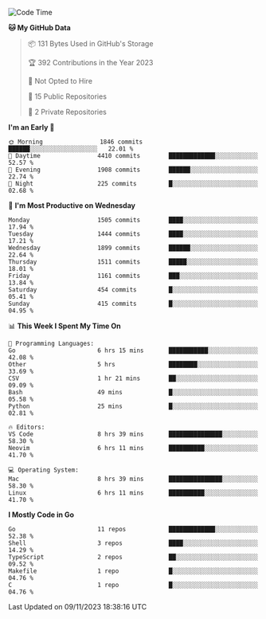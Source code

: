<!--START_SECTION:waka-->
![Code Time](http://img.shields.io/badge/Code%20Time-201%20hrs%2058%20mins-blue)

**🐱 My GitHub Data** 

> 📦 131 Bytes Used in GitHub's Storage 
 > 
> 🏆 392 Contributions in the Year 2023
 > 
> 🚫 Not Opted to Hire
 > 
> 📜 15 Public Repositories 
 > 
> 🔑 2 Private Repositories 
 > 
**I'm an Early 🐤** 

```text
🌞 Morning                1846 commits        ██████░░░░░░░░░░░░░░░░░░░   22.01 % 
🌆 Daytime                4410 commits        █████████████░░░░░░░░░░░░   52.57 % 
🌃 Evening                1908 commits        ██████░░░░░░░░░░░░░░░░░░░   22.74 % 
🌙 Night                  225 commits         █░░░░░░░░░░░░░░░░░░░░░░░░   02.68 % 
```
📅 **I'm Most Productive on Wednesday** 

```text
Monday                   1505 commits        ████░░░░░░░░░░░░░░░░░░░░░   17.94 % 
Tuesday                  1444 commits        ████░░░░░░░░░░░░░░░░░░░░░   17.21 % 
Wednesday                1899 commits        ██████░░░░░░░░░░░░░░░░░░░   22.64 % 
Thursday                 1511 commits        █████░░░░░░░░░░░░░░░░░░░░   18.01 % 
Friday                   1161 commits        ███░░░░░░░░░░░░░░░░░░░░░░   13.84 % 
Saturday                 454 commits         █░░░░░░░░░░░░░░░░░░░░░░░░   05.41 % 
Sunday                   415 commits         █░░░░░░░░░░░░░░░░░░░░░░░░   04.95 % 
```


📊 **This Week I Spent My Time On** 

```text
💬 Programming Languages: 
Go                       6 hrs 15 mins       ███████████░░░░░░░░░░░░░░   42.08 % 
Other                    5 hrs               ████████░░░░░░░░░░░░░░░░░   33.69 % 
CSV                      1 hr 21 mins        ██░░░░░░░░░░░░░░░░░░░░░░░   09.09 % 
Bash                     49 mins             █░░░░░░░░░░░░░░░░░░░░░░░░   05.58 % 
Python                   25 mins             █░░░░░░░░░░░░░░░░░░░░░░░░   02.81 % 

🔥 Editors: 
VS Code                  8 hrs 39 mins       ███████████████░░░░░░░░░░   58.30 % 
Neovim                   6 hrs 11 mins       ██████████░░░░░░░░░░░░░░░   41.70 % 

💻 Operating System: 
Mac                      8 hrs 39 mins       ███████████████░░░░░░░░░░   58.30 % 
Linux                    6 hrs 11 mins       ██████████░░░░░░░░░░░░░░░   41.70 % 
```

**I Mostly Code in Go** 

```text
Go                       11 repos            █████████████░░░░░░░░░░░░   52.38 % 
Shell                    3 repos             ████░░░░░░░░░░░░░░░░░░░░░   14.29 % 
TypeScript               2 repos             ██░░░░░░░░░░░░░░░░░░░░░░░   09.52 % 
Makefile                 1 repo              █░░░░░░░░░░░░░░░░░░░░░░░░   04.76 % 
C                        1 repo              █░░░░░░░░░░░░░░░░░░░░░░░░   04.76 % 
```




 Last Updated on 09/11/2023 18:38:16 UTC
<!--END_SECTION:waka-->
